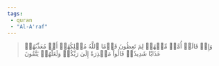 ```yaml
---
tags: 
 - quran 
 - "Al-A'raf"
---
```


> وَإِذۡ قَالَتۡ أُمَّةٞ مِّنۡهُمۡ لِمَ تَعِظُونَ قَوۡمًا ٱللَّهُ مُهۡلِكُهُمۡ أَوۡ مُعَذِّبُهُمۡ عَذَابٗا شَدِيدٗاۖ قَالُواْ مَعۡذِرَةً إِلَىٰ رَبِّكُمۡ وَلَعَلَّهُمۡ يَتَّقُونَ
